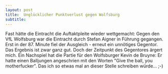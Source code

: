 ```yaml
---
layout: post
title:  Unglücklicher Punktverlust gegen Wolfsburg
subtitle:  
---
```


Fast hätte die Eintracht die Auftaktpleite wieder wettgemacht: Gegen den VfL Wolfsburg war die Eintracht durch Stefan Aigner in Führung gegangen. Erst in der 87. Minute fiel der Ausgleich - erneut ein unnötiges Gegentor. Das Ergebnis ist zwar ganz gut. Doch der Zeitpunkt des Gegentores ärgert mich. Ein Nachspiel hat die Partie für den Wolfsburger Kevin de Bruyne: Er hatte einen Balljungen angeschrien mit den Worten "Give the ball, you motherfucker". Das ich so etwas mal an dieser Stelle schreiben würde... ;-)


